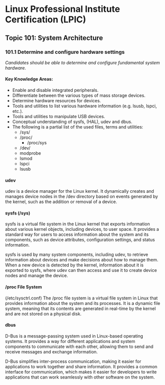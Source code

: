 # Linux Professional Institute Certification (LPIC)

## Topic 101: System Architecture

### 101.1 Determine and configure hardware settings

_Candidates should be able to determine and configure fundamental system hardware._

#### Key Knowledge Areas:

* Enable and disable integrated peripherals.
* Differentiate between the various types of mass storage devices.
* Determine hardware resources for devices.
* Tools and utilities to list various hardware information (e.g. lsusb, lspci, etc.).
* Tools and utilities to manipulate USB devices.
* Conceptual understanding of sysfs, (HAL), udev and dbus.
* The following is a partial list of the used files, terms and utilities:
  * /sys/
  * /proc/
    * /proc/sys
  * /dev/
  * modprobe
  * lsmod
  * lspci
  * lsusb

#### udev

udev is a device manager for the Linux kernel. It dynamically creates and manages device nodes in the /dev directory based on events generated by the kernel, such as the addition or removal of a device.

#### sysfs (/sys)

sysfs is a virtual file system in the Linux kernel that exports information about various kernel objects, including devices, to user space. It provides a standard way for users to access information about the system and its components, such as device attributes, configuration settings, and status information.

sysfs is used by many system components, including udev, to retrieve information about devices and make decisions about how to manage them. When a new device is detected by the kernel, information about it is exported to sysfs, where udev can then access and use it to create device nodes and manage the device.

#### /proc File System

(/etc/sysctrl.conf)
The /proc file system is a virtual file system in Linux that provides information about the system and its processes. It is a dynamic file system, meaning that its contents are generated in real-time by the kernel and are not stored on a physical disk.

#### dbus

D-Bus is a message-passing system used in Linux-based operating systems. It provides a way for different applications and system components to communicate with each other, allowing them to send and receive messages and exchange information.

D-Bus simplifies inter-process communication, making it easier for applications to work together and share information. It provides a common interface for communication, which makes it easier for developers to write applications that can work seamlessly with other software on the system.

